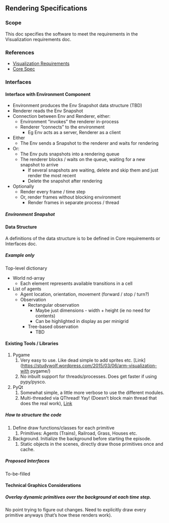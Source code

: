 ## Rendering Specifications

### Scope
This doc specifies the software to meet the requirements in the Visualization requirements doc.

### References
- [Visualization Requirements](visualization)
- [Core Spec](./core)

### Interfaces
#### Interface with Environment Component

- Environment produces the Env Snapshot data structure (TBD)
- Renderer reads the Env Snapshot
- Connection between Env and Renderer, either:
    - Environment “invokes” the renderer in-process
    - Renderer “connects” to the environment
        - Eg Env acts as a server, Renderer as a client
- Either
    - The Env sends a Snapshot to the renderer and waits for rendering
- Or:
    - The Env puts snapshots into a rendering queue
    - The renderer blocks / waits on the queue, waiting for a new snapshot to arrive
        - If several snapshots are waiting, delete and skip them and just render the most recent
        - Delete the snapshot after rendering
- Optionally
    - Render every frame / time step
    - Or, render frames without blocking environment
        - Render frames in separate process / thread

##### Environment Snapshot

#### Data Structure

A definitions of the data structure is to be defined in Core requirements or Interfaces doc.



##### Example only
 
Top-level dictionary
 - World nd-array
    - Each element represents available transitions in a cell
 - List of agents
    - Agent location, orientation, movement (forward / stop / turn?)
    - Observation
        - Rectangular observation
            - Maybe just dimensions - width + height (ie no need for contents)
            - Can be highlighted in display as per minigrid
        - Tree-based observation
            - TBD

#### Existing Tools / Libraries
1. Pygame
    1. Very easy to use. Like dead simple to add sprites etc. [Link](https://studywolf.wordpress.com/2015/03/06/arm-visualization-with pygame/)
    2. No inbuilt support for threads/processes. Does get faster if using pypy/pysco.
2. PyQt
    1. Somewhat simple, a little more verbose to use the different modules.
    2. Multi-threaded via QThread! Yay! (Doesn’t block main thread that does the real work), [Link](https://nikolak.com/pyqt-threading-tutorial/)

##### How to structure the code

1. Define draw functions/classes for each primitive
    1. Primitives: Agents (Trains), Railroad, Grass, Houses etc.
2. Background. Initialize the background before starting the episode.
    1. Static objects in the scenes, directly draw those primitives once and cache.

##### Proposed Interfaces
To-be-filled

#### Technical Graphics Considerations

##### Overlay dynamic primitives over the background at each time step.

No point trying to figure out changes. Need to explicitly draw every primitive anyways (that’s how these renders work).
